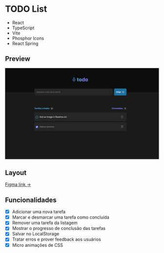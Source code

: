 # TODO List
- React 
- TypeScript 
- Vite
- Phosphor Icons
- React Spring

## Preview 
![preview](./src/assets/preview.PNG) 

## Layout
[Figma link ->](https://www.figma.com/file/Jw2TUeTnNN2k8ypxv8UCYe/ToDo-List-%E2%80%A2-Desafio-React-(Copy)?node-id=4130%3A503&mode=dev)

## Funcionalidades
- [x] Adicionar uma nova tarefa
- [x] Marcar e desmarcar uma tarefa como concluída
- [x] Remover uma tarefa da listagem
- [x] Mostrar o progresso de conclusão das tarefas
- [x] Salvar no LocalStorage
- [x] Tratar erros e prover feedback aos usuários
- [x] Micro animações de CSS